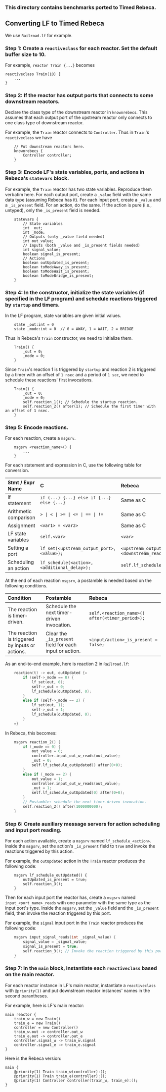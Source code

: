### This directory contains benchmarks ported to Timed Rebeca.

## Converting LF to Timed Rebeca

We use `Railroad.lf` for example.

### Step 1: Create a `reactiveclass` for each reactor. Set the default buffer size to 10.

For example, `reactor Train {...}` becomes 
```
reactiveclass Train(10) {
    ...
}
```

### Step 2: If the reactor has output ports that connects to some downstream reactors.
   Declare the class type of the downstream reactor in `knownrebecs`. This assumes
   that each output port of the upstream reactor only connects to one class type
   of downstream reactor.
   
For example, the `Train` reactor connects to `Controller`. Thus in `Train`'s
`reactiveclass` we have
```
    // Put downstream reactors here.
	knownrebecs {
		Controller controller;
	}
```

### Step 3: Encode LF's state variables, ports, and actions in Rebeca's `statevars` block.

For example, the `Train` reactor has two state variables. Reproduce them
verbatim here. For each output port, create a `_value` field with the same data
type (assuming Rebeca has it). For each input port, create a `_value` and a
`_is_present` field. For an action, do the same. If the action is pure (i.e.,
untyped), only the `_is_present` field is needed.
```
    statevars {
		// State variables
		int _out;
		int _mode;
		// Outputs (only _value field needed)
		int out_value;
		// Inputs (both _value and _is_present fields needed)
		int signal_value;
		boolean signal_is_present;
		// Actions
		boolean outUpdated_is_present;
		boolean toModeAway_is_present;
		boolean toModeWait_is_present;
		boolean toModeBridge_is_present;
	}
```

### Step 4: In the constructor, initialize the state variables (if specified in the LF program) and schedule reactions triggered by `startup` and timers.

In the LF program, state variables are given initial values.
```
    state _out:int = 0
    state _mode:int = 0  // 0 = AWAY, 1 = WAIT, 2 = BRIDGE
```
Thus in Rebeca's `Train` constructor, we  need to initialize them.
```
	Train() {
		_out = 0;
		_mode = 0;
	}
```
Since `Train`'s reaction 1 is triggered by `startup` and reaction 2 is triggered
by a timer with an offset of `1 nsec` and a period of `1 sec`, we need to
schedule these reactions' first invocations.
```
	Train() {
		_out = 0;
		_mode = 0;
		self.reaction_1(); // Schedule the startup reaction.
		self.reaction_2() after(1); // Schedule the first timer with an offset of 1 nsec.
	}
```

### Step 5: Encode reactions.

For each reaction, create a `msgsrv`.
```
    msgsrv <reaction_name>() {
		...
	}
```

For each statement and expression in C, use the following table for conversion.

| Stmt / Expr Name | C | Rebeca |
| :---------------- | :------ | :---- |
| If statement        |   `if (...) {...} else if {...} else {...}`  | Same as C |
| Arithmetic comparison | `> \| < \| >= \| <= \| == \| !=` | Same as C
| Assignment | `<var1> = <var2>` | Same as C |
| LF state variables | `self.<var>` | `<var>` |
| Setting a port | `lf_set(<upstream_output_port>, <value>);` | `<upstream_output_port>_value = <value>; <downstream_reactor_instance_name>.input_<downstream_input_port>_reads(<upstream_output_port>_value);` |
| Scheduling an action | `lf_schedule(<action>, <additional_delay>);` | `self.lf_schedule_<action>() after(<min_delay> + <additional_delay>);` |

At the end of each reaction `msgsrv`, a postamble is needed based on the
following conditions.

| Condition | Postamble | Rebeca | 
| :---------------- | :------ | :------ |
| The reaction is timer-driven. | Schedule the next timer-driven invocation. | `self.<reaction_name>() after(<timer_period>);` |
| The reaction is triggered by inputs or actions. | Clear the `_is_present` field for each input or action. | `<input/action>_is_present = false;` |

As an end-to-end example, here is reaction 2 in `Railroad.lf`:
```C
    reaction(t) -> out, outUpdated {=
        if (self->_mode == 0) {
            lf_set(out, 0);
            self->_out = 0;
            lf_schedule(outUpdated, 0);
        }
        else if (self->_mode == 2) {
            lf_set(out, 1);
            self->_out = 1;
            lf_schedule(outUpdated, 0);
        }
    =}
```
In Rebeca, this becomes:
```C
    msgsrv reaction_2() {
		if (_mode == 0) {
            out_value = 0;
            controller.input_out_w_reads(out_value);
            _out = 0;
           	self.lf_schedule_outUpdated() after(0+0);
        }
        else if (_mode == 2) {
            out_value = 1;
            controller.input_out_w_reads(out_value);
            _out = 1;
            self.lf_schedule_outUpdated(0) after(0+0);
        }
        // Postamble: schedule the next timer-driven invocation.
        self.reaction_2() after(1000000000);
	}
```

### Step 6: Create auxiliary message servers for action scheduling and input port reading.

For each action available, create a `msgsrv` named `lf_schedule_<action>`.
Inside the `msgsrv`, set the action's `_is_present` field to `true` and invoke
the reactions triggered by this action.

For example, the `outUpdated` action in the `Train` reactor produces the
following code:
```
    msgsrv lf_schedule_outUpdated() {
		outUpdated_is_present = true;
		self.reaction_3();
	}
```

Then for each input port the reactor has, create a `msgsrv` named
`input_<port_name>_reads` with one parameter with the same type as the input
port's type. Inside the `msgsrv`, set the `_value` field and the `_is_present`
field, then invoke the reaction triggered by this port.

For example, the `signal` input port in the `Train` reactor produces the
following code:
```C
    msgsrv input_signal_reads(int _signal_value) {
		signal_value = _signal_value;
		signal_is_present = true;
		self.reaction_3(); // Invoke the reaction triggered by this port.
	}
```

### Step 7: In the `main` block, instantiate each `reactiveclass` based on the main reactor.

For each reactor instance in LF's main reactor, instantiate a `reactiveclass`
with `@priority(1)` and put downstream reactor instances' names in the second
parantheses.

For example, here is LF's main reactor:
```
main reactor {
    train_w = new Train()
    train_e = new Train()
    controller = new Controller()
    train_w.out -> controller.out_w
    train_e.out -> controller.out_e
    controller.signal_w -> train_w.signal
    controller.signal_e -> train_e.signal
}
```
Here is the Rebeca version:
```
main {
	@priority(1) Train train_w(controller):();
	@priority(1) Train train_e(controller):();
	@priority(1) Controller controller(train_w, train_e):();
}
```
